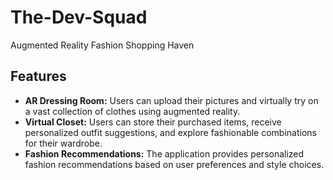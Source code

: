 # The-Dev-Squad

Augmented Reality Fashion Shopping Haven


## Features

- **AR Dressing Room:** Users can upload their pictures and virtually try on a vast collection of clothes using augmented reality.
- **Virtual Closet:** Users can store their purchased items, receive personalized outfit suggestions, and explore fashionable combinations for their wardrobe.
- **Fashion Recommendations:** The application provides personalized fashion recommendations based on user preferences and style choices.
